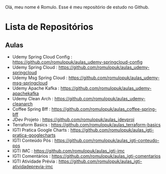 Olá, meu nome é Romulo.
Esse é meu repositório de estudo no Github.

# Lista de Repositórios

## Aulas
- Udemy Spring Cloud Config : https://github.com/romulopuk/aulas_udemy-springcloud-config
- Udemy Spring Cloud : https://github.com/romulopuk/aulas_udemy-springcloud
- Udemy Msg Spring Cloud : https://github.com/romulopuk/aulas_udemy-msg-springcloud
- Udemy Apache Kafka : https://github.com/romulopuk/aulas_udemy-apachekafka
- Udemy Clean Arch : https://github.com/romulopuk/aulas_udemy-cleanarch
- Coffee Spring Bff : https://github.com/romulopuk/aulas_coffee-spring-bff
- JDev Projeto : https://github.com/romulopuk/aulas_jdevproj
- Terraform Basics : https://github.com/romulopuk/aulas_terraform-basics
- IGTI Pratica Google Charts : https://github.com/romulopuk/aulas_igti-pratica-googlecharts
- IGTI Conteúdo Pós : https://github.com/romulopuk/aulas_igti-conteudo-pos
- IGTI IMC : https://github.com/romulopuk/aulas_igti-imc
- IGTI Comentários : https://github.com/romulopuk/aulas_igti-comentarios
- IGTI Atividade Prévia : https://github.com/romulopuk/aulas_igti-atividadeprevia-imc

<!---
romulopuk/romulopuk is a ✨ special ✨ repository because its `README.md` (this file) appears on your GitHub profile.
You can click the Preview link to take a look at your changes.
--->
